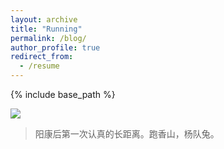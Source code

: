 ```yaml
---
layout: archive
title: "Running"
permalink: /blog/
author_profile: true
redirect_from:
  - /resume
---
```


{% include base_path %}

![](https://a-little-hoof.github.io/images/1.jpg)
> 阳康后第一次认真的长距离。跑香山，杨队兔。